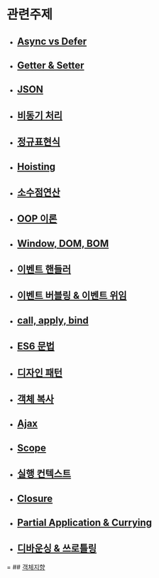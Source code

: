 # 관련주제

- ## [Async vs Defer](./async_defer.md)

- ## [Getter & Setter](./getter_setter.md)

- ## [JSON](./json.md)

- ## [비동기 처리](./async_sync.md)

- ## [정규표현식](./reg.md)

- ## [Hoisting](./hoisting.md)

- ## [소수점연산](./decimal.md)

- ## [OOP 이론](./oop.md)

- ## [Window, DOM, BOM](./dom.md)

- ## [이벤트 핸들러](./listen.md)

- ## [이벤트 버블링 & 이벤트 위임](./delegate.md)

- ## [call, apply, bind](./cab.md)

- ## [ES6 문법](./es6.md)

- ## [디자인 패턴](./pattern.md)

- ## [객체 복사](./copy.md)

- ## [Ajax](./ajax.md)

- ## [Scope](./scope.md)

- ## [실행 컨텍스트](./context.md)

- ## [Closure](./closure.md)

- ## [Partial Application & Currying](./pnc.md)

- ## [디바운싱 & 쓰로틀링](./debouncethrottle.md)

= ## [객체지향](./oopp.md)
